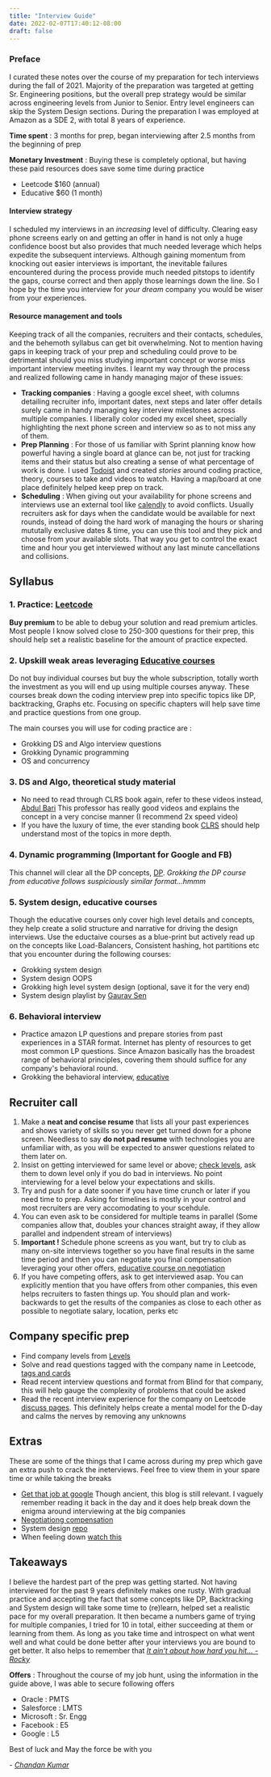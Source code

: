 ```yaml
---
title: "Interview Guide"
date: 2022-02-07T17:40:12-08:00
draft: false
---
```


### Preface
I curated these notes over the course of my preparation for tech interviews during the fall of 2021. Majority of the preparation was targeted at getting Sr. Engineering positions, but the overall prep strategy would be similar across engineering levels from Junior to Senior. Entry level engineers can skip the System Design sections. 
During the preparation I was employed at Amazon as a SDE 2, with total 8 years of experience.

**Time spent** : 3 months for prep, began interviewing after 2.5 months from the beginning of prep

**Monetary Investment** : Buying these is completely optional, but having these paid resources does save some time during practice
- Leetcode $160 (annual)
- Educative $60 (1 month)

#### Interview strategy
I scheduled my interviews in an *increasing* level of difficulty. Clearing easy phone screens early on and getting an offer in hand is not only a huge confidence boost but also provides that much needed leverage which helps expedite the subsequent interviews. Although gaining momentum from knocking out easier interviews is important, the inevitable failures encountered during the process provide much needed pitstops to identify the gaps, course correct and then apply those learnings down the line. So I hope by the time you interview for *your dream* company you would be wiser from your experiences.

#### Resource management and tools
Keeping track of all the companies, recruiters and their contacts, schedules, and the behemoth syllabus can get bit overwhelming. Not to mention having gaps in keeping track of your prep and scheduling could prove to be detrimental should you miss studying important concept or worse miss important interview meeting invites. I learnt my way through the process and realized following came in handy managing major of these issues:
- **Tracking companies** : Having a google excel sheet, with columns detailing recruiter info, important dates, next steps and later offer details surely came in handy managing key interview milestones across multiple companies. I liberally color coded my excel sheet, specially highlighting the next phone screen and interview so as to not miss any of them.
- **Prep Planning** : For those of us familiar with Sprint planning know how powerful having a single board at glance can be, not just for tracking items and their status but also creating a sense of what percentage of work is done. I used [Todoist](https://todoist.com/) and created *stories* around coding practice, theory, courses to take and videos to watch. Having a map/board at one place definitely helped keep prep on track.
- **Scheduling**  : When giving out your availability for phone screens and interviews use an external tool like [calendly](https://calendly.com/) to avoid conflicts. Usually recruiters ask for days when the candidate would be available for next rounds, instead of doing the hard work of managing the hours or sharing mututally exclusive dates & time, you can use this tool and they pick and choose from your available slots. That way you get to control the exact time and hour you get interviewed without any last minute cancellations and collisions.

## Syllabus

### 1. Practice: [Leetcode](https://leetcode.com/problemset/all/)
**Buy premium** to be able to debug your solution and read premium articles. Most people I know solved close to 250-300 questions for their prep, this should help set a realistic baseline for the amount of practice expected.

### 2. Upskill weak areas leveraging [Educative courses](https://www.educative.io/ )
Do not buy individual courses but buy the whole subscription, totally worth the investment as you will end up using multiple courses anyway. These courses break down the coding interview prep into specific topics like DP, backtracking, Graphs etc. Focusing on specific chapters will help save time and practice questions from one group.

The main courses you will use for coding practice are :
- Grokking DS and Algo interview questions
- Grokking Dynamic programming
- OS and concurrency

### 3. DS and Algo, theoretical study material
- No need to read through CLRS book again, refer to these videos instead, [Abdul Bari](https://www.youtube.com/watch?v=0IAPZzGSbME&list=PLDN4rrl48XKpZkf03iYFl-O29szjTrs_O&ab_channel=AbdulBari) This professor has really good videos and explains the concept in a very concise manner (I recommend 2x speed video)
- If you have the luxury of time, the ever standing book [CLRS](https://en.wikipedia.org/wiki/Introduction_to_Algorithms) should help understand most of the topics in more depth.

### 4. Dynamic programming (Important for Google and FB)
This channel will clear all the DP concepts, [DP](https://www.youtube.com/watch?v=nqowUJzG-iM&list=PL_z_8CaSLPWekqhdCPmFohncHwz8TY2Go). *Grokking the DP course from educative follows suspiciously similar format...hmmm*

### 5. System design, educative courses
Though the educative courses only cover high level details and concepts, they help create a solid structure and narrative for driving the design interviews. Use the eductaive courses as a blue-print but actively read up on the concepts like Load-Balancers, Consistent hashing, hot partitions etc that you encounter during the following courses:
- Grokking system design
- System design OOPS
- Grokking high level system design (optional, save it for the very end)
- System design playlist by [Gaurav Sen](https://www.youtube.com/watch?v=xpDnVSmNFX0&list=PLMCXHnjXnTnvo6alSjVkgxV-VH6EPyvoX&ab_channel=GauravSen)

### 6. Behavioral interview
- Practice amazon LP questions and prepare stories from past experiences in a STAR format. Internet has plenty of resources to get most common LP questions. Since Amazon basically has the broadest range of behavioral principles, covering them should suffice for any company's behavioral round.
- Grokking the behavioral interview, [educative](https://www.educative.io/courses/grokking-the-behavioral-interview)

## Recruiter call

1. Make a **neat and concise resume** that lists all your past experiences and shows variety of skills so you never get turned down for a phone screen. Needless to say **do not pad resume** with technologies you are unfamiliar with, as you will be expected to answer questions related to them later on.
3. Insist on getting interviewed for same level or above; [check levels](https://www.levels.fyi/?compare=Google,Facebook,Amazon&track=Software%20Engineer), ask them to down level only if you do bad in interviews. No point interviewing for a level below your expectations and skills.
4. Try and push for a date sooner if you have time crunch or later if you need time to prep. Asking for timelines is mostly in your control and most recruiters are very accomodating to your scehdule.
5. You can even ask to be considered for multiple teams in parallel (Some companies allow that, doubles your chances straight away, if they allow parallel and indpendent stream of interviews)
6. **Important !** Schedule phone screens as you want, but try to club as many on-site interviews together so you have final results in the same time period and then you can negotiate you final compensation leveraging your other offers, [educative course on negotiation](https://www.educative.io/courses/grokking-comp-negotiation)
7. If you have competing offers, ask to get interviewed asap. You can explicitly mention that you have offers from other companies, this even helps recruiters to fasten things up. You should plan and work-backwards to get the results of the companies as close to each other as possible to negotiate salary, location, perks etc

## Company specific prep
- Find company levels from [Levels](https://www.levels.fyi/?compare=Google,Facebook,Amazon&track=Software%20Engineer)
- Solve and read questions tagged with the company name in Leetcode, [tags and cards](https://leetcode.com/explore/)
- Read recent interview questions and format from Blind for that company, this will help gauge the complexity of problems that could be asked
- Read the recent interview experience for the company on Leetcode [discuss pages](https://leetcode.com/discuss/interview-experience?currentPage=1&orderBy=hot&query=). This definitely helps create a mental model for the D-day and calms the nerves by removing any unknowns

## Extras
These are some of the things that I came across during my prep which gave an extra push to crack the ineterviews. Feel free to view them in your spare time or while taking the breaks
- [Get that job at google](http://steve-yegge.blogspot.com/2008/03/get-that-job-at-google.html) Though ancient, this blog is still relevant. I vaguely remember reading it back in the day and it does help break down the enigma around interviewing at the big companies
- [Negotiationg compensation](https://www.youtube.com/watch?v=cbngWLr7BC4&ab_channel=PragmaticEngineer)
- System design [repo](https://github.com/donnemartin/system-design-primer)
- When feeling down [watch this](https://www.youtube.com/watch?v=dQw4w9WgXcQ)

## Takeaways
I believe the hardest part of the prep was getting started. Not having interviewed for the past 9 years definitely makes one rusty. With gradual practice and accepting the fact that some concepts like DP, Backtracking and System design will take some time to (re)learn, helped set a realistic pace for my overall preparation. It then became a numbers game of trying for multiple companies, I tried for 10 in total, either succeeding at them or learning from them. As long as you take time and introspect on what went well and what could be done better after your interviews you are bound to get better.
It also helps to remember that *[It ain't about how hard you hit... - Rocky](https://www.youtube.com/watch?v=O_xt9mQuaEQ&ab_channel=jimkaiser1)*

**Offers** : Throughout the course of my job hunt, using the information in the guide above, I was able to secure following offers
- Oracle : PMTS
- Salesforce : LMTS
- Microsoft : Sr. Engg
- Facebook : E5
- Google : L5

Best of luck and May the force be with you

\- *[Chandan Kumar](https://www.linkedin.com/in/chndnkmr/)*


